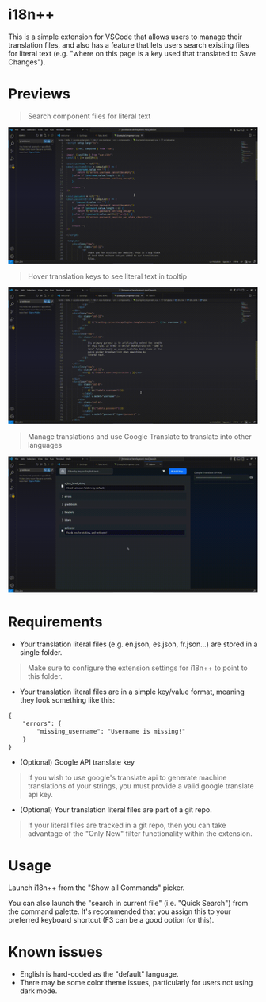 # i18n++

This is a simple extension for VSCode that allows users to
manage their translation files, and also has a feature that
lets users search existing files for literal text (e.g. "where
on this page is a key used that translated to Save Changes").

# Previews

> Search component files for literal text

![](./gifs/example1.gif?raw=true)

> Hover translation keys to see literal text in tooltip

![](./gifs/example2.gif)

> Manage translations and use Google Translate to translate into other languages

![](./gifs/example3.gif)

# Requirements

* Your translation literal files (e.g. en.json, es.json, fr.json...) are stored in a single folder.

> Make sure to configure the extension settings for i18n++ to point
> to this folder.

* Your translation literal files are in a simple key/value format, meaning they look something like this:

```
{
    "errors": {
        "missing_username": "Username is missing!"
    }
}
```

* (Optional) Google API translate key

> If you wish to use google's translate api to generate machine translations
> of your strings, you must provide a valid google translate api key.

* (Optional) Your translation literal files are part of a git repo.

> If your literal files are tracked in a git repo, then you can take advantage
> of the "Only New" filter functionality within the extension.

# Usage

Launch i18n++ from the "Show all Commands" picker.

You can also launch the "search in current file" (i.e. "Quick Search") from the
command palette.  It's recommended that you assign this to your preferred
keyboard shortcut (F3 can be a good option for this).

# Known issues

- English is hard-coded as the "default" language.
- There may be some color theme issues, particularly for users not using dark mode.